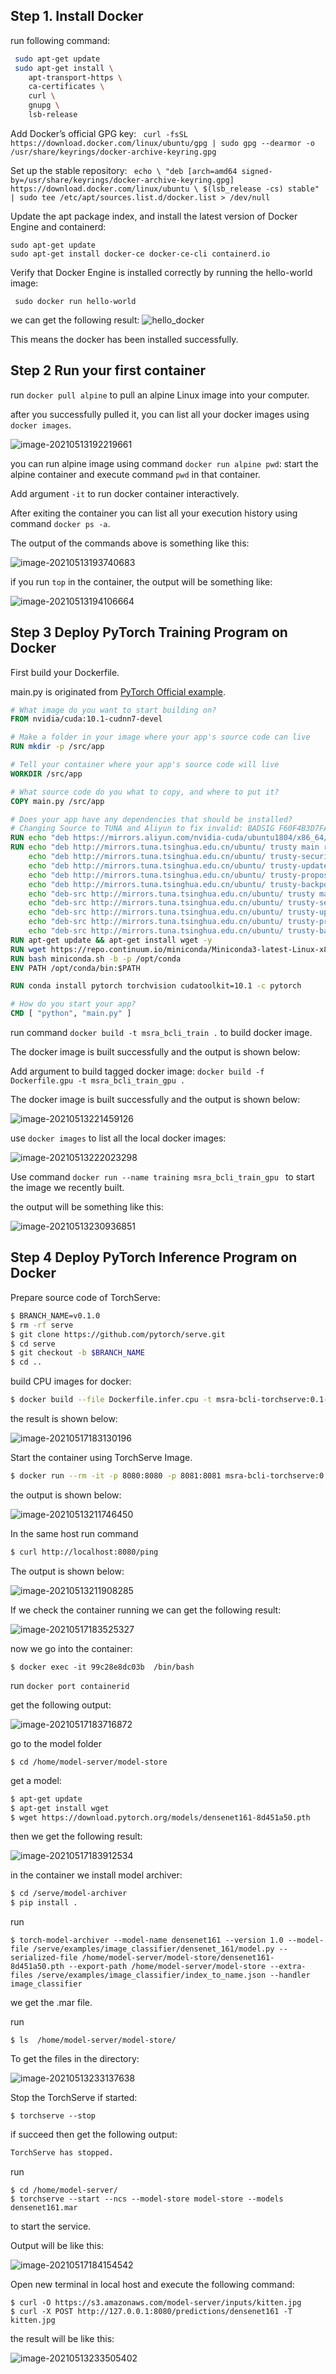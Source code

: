 ## Step 1. Install Docker
run following command:
```bash
 sudo apt-get update
 sudo apt-get install \
    apt-transport-https \
    ca-certificates \
    curl \
    gnupg \
    lsb-release
```
Add Docker’s official GPG key:
` curl -fsSL https://download.docker.com/linux/ubuntu/gpg | sudo gpg --dearmor -o /usr/share/keyrings/docker-archive-keyring.gpg`

Set up the stable repository:
` echo \
  "deb [arch=amd64 signed-by=/usr/share/keyrings/docker-archive-keyring.gpg] https://download.docker.com/linux/ubuntu \
  $(lsb_release -cs) stable" | sudo tee /etc/apt/sources.list.d/docker.list > /dev/null`

  Update the apt package index, and install the latest version of Docker Engine and containerd:
  ```shell 
  sudo apt-get update
 sudo apt-get install docker-ce docker-ce-cli containerd.io
  ```


 Verify that Docker Engine is installed correctly by running the hello-world image:

 ` sudo docker run hello-world`

 we can get the following result:
 ![hello_docker](/Lab5/images/hello_docker.png)

This means the docker has been installed successfully.

## Step 2 Run your first container

run `docker pull alpine` to pull an alpine Linux image into your computer.

after you successfully pulled it, you can list all your docker images using `docker images`.

![image-20210513192219661](/Lab5/images/alpine.png)

you can run alpine image using command `docker run alpine pwd`: start the alpine container and  execute command `pwd` in that container.

Add argument `-it` to run docker container interactively.

After exiting the container you can list all your execution history using command `docker ps -a`.

The output of the commands above is something like this:

![image-20210513193740683](/Lab5/images/alpineexecution.png)

if you run `top` in the container, the output will be something like:

![image-20210513194106664](/Lab5/images/alpinetop.png)

## Step 3 Deploy PyTorch Training Program on Docker

First build your Dockerfile.

main.py is originated from [PyTorch Official example](https://github.com/pytorch/examples/blob/master/mnist/main.py).

```dockerfile
# What image do you want to start building on?
FROM nvidia/cuda:10.1-cudnn7-devel

# Make a folder in your image where your app's source code can live
RUN mkdir -p /src/app

# Tell your container where your app's source code will live
WORKDIR /src/app

# What source code do you what to copy, and where to put it?
COPY main.py /src/app

# Does your app have any dependencies that should be installed?
# Changing Source to TUNA and Aliyun to fix invalid: BADSIG F60F4B3D7FA2AF80 cudatools <cudatools@nvidia.com>.
RUN echo "deb https://mirrors.aliyun.com/nvidia-cuda/ubuntu1804/x86_64/ ./" > /etc/apt/sources.list.d/cuda.list
RUN echo "deb http://mirrors.tuna.tsinghua.edu.cn/ubuntu/ trusty main restricted universe multiverse" >> /etc/apt/sources.list && \
    echo "deb http://mirrors.tuna.tsinghua.edu.cn/ubuntu/ trusty-security main restricted universe multiverse" >> /etc/apt/sources.list&& \
    echo "deb http://mirrors.tuna.tsinghua.edu.cn/ubuntu/ trusty-updates main restricted universe multiverse" >> /etc/apt/sources.list && \
    echo "deb http://mirrors.tuna.tsinghua.edu.cn/ubuntu/ trusty-proposed main restricted universe multiverse" >> /etc/apt/sources.list && \
    echo "deb http://mirrors.tuna.tsinghua.edu.cn/ubuntu/ trusty-backports main restricted universe multiverse" >> /etc/apt/sources.list && \
    echo "deb-src http://mirrors.tuna.tsinghua.edu.cn/ubuntu/ trusty main restricted universe multiverse" >> /etc/apt/sources.list&& \
    echo "deb-src http://mirrors.tuna.tsinghua.edu.cn/ubuntu/ trusty-security main restricted universe multiverse" >> /etc/apt/sources.list && \
    echo "deb-src http://mirrors.tuna.tsinghua.edu.cn/ubuntu/ trusty-updates main restricted universe multiverse" >> /etc/apt/sources.list && \
    echo "deb-src http://mirrors.tuna.tsinghua.edu.cn/ubuntu/ trusty-proposed main restricted universe multiverse" >> /etc/apt/sources.list && \
    echo "deb-src http://mirrors.tuna.tsinghua.edu.cn/ubuntu/ trusty-backports main restricted universe multiverse" >> /etc/apt/sources.list 
RUN apt-get update && apt-get install wget -y
RUN wget https://repo.continuum.io/miniconda/Miniconda3-latest-Linux-x86_64.sh -O miniconda.sh
RUN bash miniconda.sh -b -p /opt/conda
ENV PATH /opt/conda/bin:$PATH

RUN conda install pytorch torchvision cudatoolkit=10.1 -c pytorch

# How do you start your app?
CMD [ "python", "main.py" ]
```

run command `docker build -t msra_bcli_train .` to build docker image.

The docker image is built successfully and the output is shown below:

Add argument to build tagged docker image: `docker build -f Dockerfile.gpu -t msra_bcli_train_gpu .`

The docker image is built successfully and the output is shown below:

![image-20210513221459126](/Lab5/images/trainbuild.png)

use `docker images` to list all the local docker images:

![image-20210513222023298](/Lab5/images/trainbuild_docker_images.png)

 Use command `docker run --name training msra_bcli_train_gpu ` to start the image we recently built.

the output will be something like this:

![image-20210513230936851](/Lab5/images/trainresult.png)

## Step 4 Deploy PyTorch Inference Program on Docker

Prepare source code of TorchServe:

```bash
$ BRANCH_NAME=v0.1.0
$ rm -rf serve
$ git clone https://github.com/pytorch/serve.git
$ cd serve
$ git checkout -b $BRANCH_NAME
$ cd ..
```

build CPU images for docker:

```bash
$ docker build --file Dockerfile.infer.cpu -t msra-bcli-torchserve:0.1-gpu .
```

the result is shown below:

![image-20210517183130196](/Lab5/images/tsbuildgpu.png)

Start the container using TorchServe Image.

```bash
$ docker run --rm -it -p 8080:8080 -p 8081:8081 msra-bcli-torchserve:0.1-gpu
```

the output is shown below:

![image-20210513211746450](/Lab5/images/torchservestart.png)

In the same host run command

```bash
$ curl http://localhost:8080/ping
```

The output is shown below:

![image-20210513211908285](/Lab5/images/checktorchservestatus.png)

If we check the container running we can get the following result:

![image-20210517183525327](/Lab5/images/dockerpsgpu.png)

now we go into the container:

```ba
$ docker exec -it 99c28e8dc03b  /bin/bash
```

run `docker port containerid`

get the following output:

![image-20210517183716872](/Lab5/images/dockerportgpu.png)

go to the model folder

```ba
$ cd /home/model-server/model-store
```

get a model:

```bash
$ apt-get update  
$ apt-get install wget
$ wget https://download.pytorch.org/models/densenet161-8d451a50.pth
```

then we get the following result:

![image-20210517183912534](/Lab5/images/dockerdownloadmodel.png)

in the container we install model archiver:

```bash
$ cd /serve/model-archiver
$ pip install .
```

run 

```ba
$ torch-model-archiver --model-name densenet161 --version 1.0 --model-file /serve/examples/image_classifier/densenet_161/model.py --serialized-file /home/model-server/model-store/densenet161-8d451a50.pth --export-path /home/model-server/model-store --extra-files /serve/examples/image_classifier/index_to_name.json --handler image_classifier
```

we get the .mar file.

run 

```shell
$ ls  /home/model-server/model-store/
```

To  get the files in the directory:

![image-20210513233137638](/Lab5/images/tsls.png)

Stop the TorchServe if started:

```shell
$ torchserve --stop
```

if succeed then get the following output:

```bash
TorchServe has stopped.
```



run

``` shell
$ cd /home/model-server/
$ torchserve --start --ncs --model-store model-store --models densenet161.mar
```

to start the service.

Output will be like this:

![image-20210517184154542](/Lab5/images/workermodelgpu.png)

Open new terminal in local host and execute the following command:

```shell
$ curl -O https://s3.amazonaws.com/model-server/inputs/kitten.jpg
$ curl -X POST http://127.0.0.1:8080/predictions/densenet161 -T kitten.jpg
```

the result will be like this:

![image-20210513233505402](/Lab5/images/success.png)